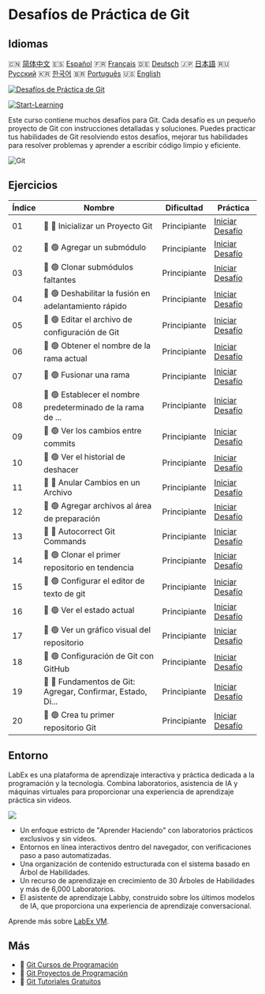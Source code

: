 # Desafíos de Práctica de Git

## Idiomas

🇨🇳 [简体中文](README_zh.md) 🇪🇸 [Español](README_es.md) 🇫🇷 [Français](README_fr.md) 🇩🇪 [Deutsch](README_de.md) 🇯🇵 [日本語](README_ja.md) 🇷🇺 [Русский](README_ru.md) 🇰🇷 [한국어](README_ko.md) 🇧🇷 [Português](README_pt.md) 🇺🇸 [English](README.md) 

[![Desafíos de Práctica de Git](https://cover-creator.labex.io/git-practice-challenges.png?lang=es)](https://labex.io/es/courses/git-practice-challenges)

[![Start-Learning](https://img.shields.io/badge/Start-Learning-whitesmoke?style=for-the-badge)](https://labex.io/es/courses/git-practice-challenges)

Este curso contiene muchos desafíos para Git. Cada desafío es un pequeño proyecto de Git con instrucciones detalladas y soluciones. Puedes practicar tus habilidades de Git resolviendo estos desafíos, mejorar tus habilidades para resolver problemas y aprender a escribir código limpio y eficiente.

![Git](https://img.shields.io/badge/Git-whitesmoke?style=for-the-badge&logo=git)


## Ejercicios

|   Índice | Nombre                                                      | Dificultad   | Práctica                                                                                                                         |
|----------|-------------------------------------------------------------|--------------|----------------------------------------------------------------------------------------------------------------------------------|
|       01 | 🎯 🔵 Inicializar un Proyecto Git                           | Principiante | <a target='_blank' href='https://labex.io/es/labs/git-initialize-git-project-385166'>Iniciar Desafío</a>                         |
|       02 | 🎯 🟢 Agregar un submódulo                                  | Principiante | <a target='_blank' href='https://labex.io/es/labs/git-add-a-submodule-challenge-12611'>Iniciar Desafío</a>                       |
|       03 | 🎯 🟢 Clonar submódulos faltantes                           | Principiante | <a target='_blank' href='https://labex.io/es/labs/git-clone-missing-submodules-challenge-12620'>Iniciar Desafío</a>              |
|       04 | 🎯 🟢 Deshabilitar la fusión en adelantamiento rápido       | Principiante | <a target='_blank' href='https://labex.io/es/labs/git-disable-fast-forward-merging-challenge-12642'>Iniciar Desafío</a>          |
|       05 | 🎯 🟢 Editar el archivo de configuración de Git             | Principiante | <a target='_blank' href='https://labex.io/es/labs/git-edit-git-configuration-file-challenge-12645'>Iniciar Desafío</a>           |
|       06 | 🎯 🟢 Obtener el nombre de la rama actual                   | Principiante | <a target='_blank' href='https://labex.io/es/labs/git-get-the-current-branch-name-challenge-12633'>Iniciar Desafío</a>           |
|       07 | 🎯 🟢 Fusionar una rama                                     | Principiante | <a target='_blank' href='https://labex.io/es/labs/git-merge-a-branch-challenge-12655'>Iniciar Desafío</a>                        |
|       08 | 🎯 🟢 Establecer el nombre predeterminado de la rama de ... | Principiante | <a target='_blank' href='https://labex.io/es/labs/git-set-default-push-branch-name-challenge-12672'>Iniciar Desafío</a>          |
|       09 | 🎯 🟢 Ver los cambios entre commits                         | Principiante | <a target='_blank' href='https://labex.io/es/labs/git-view-changes-between-commits-challenge-12684'>Iniciar Desafío</a>          |
|       10 | 🎯 🟢 Ver el historial de deshacer                          | Principiante | <a target='_blank' href='https://labex.io/es/labs/git-view-undo-history-challenge-12696'>Iniciar Desafío</a>                     |
|       11 | 🎯 🔵 Anular Cambios en un Archivo                          | Principiante | <a target='_blank' href='https://labex.io/es/labs/git-cancel-file-change-387714'>Iniciar Desafío</a>                             |
|       12 | 🎯 🟢 Agregar archivos al área de preparación               | Principiante | <a target='_blank' href='https://labex.io/es/labs/git-add-files-to-the-staging-area-challenge-12675'>Iniciar Desafío</a>         |
|       13 | 🎯 🔵 Autocorrect Git Commands                              | Principiante | <a target='_blank' href='https://labex.io/es/labs/git-autocorrect-git-commands-challenge-12614'>Iniciar Desafío</a>              |
|       14 | 🎯 🟢 Clonar el primer repositorio en tendencia             | Principiante | <a target='_blank' href='https://labex.io/es/labs/git-clone-the-first-trending-repository-12621'>Iniciar Desafío</a>             |
|       15 | 🎯 🟢 Configurar el editor de texto de git                  | Principiante | <a target='_blank' href='https://labex.io/es/labs/git-configure-the-git-text-editor-challenge-12673'>Iniciar Desafío</a>         |
|       16 | 🎯 🟢 Ver el estado actual                                  | Principiante | <a target='_blank' href='https://labex.io/es/labs/git-view-current-status-challenge-12695'>Iniciar Desafío</a>                   |
|       17 | 🎯 🟢 Ver un gráfico visual del repositorio                 | Principiante | <a target='_blank' href='https://labex.io/es/labs/git-view-a-visual-graph-of-the-repository-challenge-12685'>Iniciar Desafío</a> |
|       18 | 🎯 🟢 Configuración de Git con GitHub                       | Principiante | <a target='_blank' href='https://labex.io/es/labs/git-git-configuration-with-github-23'>Iniciar Desafío</a>                      |
|       19 | 🎯 🔵 Fundamentos de Git: Agregar, Confirmar, Estado, Di... | Principiante | <a target='_blank' href='https://labex.io/es/labs/shell-git-fundamentals-add-commit-status-diff-387715'>Iniciar Desafío</a>      |
|       20 | 🎯 🟢 Crea tu primer repositorio Git                        | Principiante | <a target='_blank' href='https://labex.io/es/labs/git-create-your-first-git-repository-12632'>Iniciar Desafío</a>                |

## Entorno

LabEx es una plataforma de aprendizaje interactiva y práctica dedicada a la programación y la tecnología. Combina laboratorios, asistencia de IA y máquinas virtuales para proporcionar una experiencia de aprendizaje práctica sin videos.

![](https://tutorial-screenshot.getvm.io/images/vm-1725247253.png)

- Un enfoque estricto de "Aprender Haciendo" con laboratorios prácticos exclusivos y sin videos.
- Entornos en línea interactivos dentro del navegador, con verificaciones paso a paso automatizadas.
- Una organización de contenido estructurada con el sistema basado en Árbol de Habilidades.
- Un recurso de aprendizaje en crecimiento de 30 Árboles de Habilidades y más de 6,000 Laboratorios.
- El asistente de aprendizaje Labby, construido sobre los últimos modelos de IA, que proporciona una experiencia de aprendizaje conversacional.

Aprende más sobre [LabEx VM](https://support.labex.io/using-labex/virtual-machine).

## Más

- 🔗 [Git Cursos de Programación](https://github.com/labex-labs/awesome-programming-courses)
- 🔗 [Git Proyectos de Programación](https://github.com/labex-labs/awesome-programming-projects)
- 🔗 [Git Tutoriales Gratuitos](https://github.com/labex-labs/git-free-tutorials)

